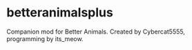 # betteranimalsplus
Companion mod for Better Animals. Created by Cybercat5555, programming by its_meow.
